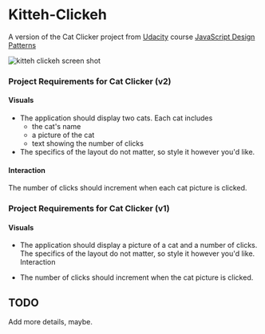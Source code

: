 # Kitteh-Clickeh

A version of the Cat Clicker project from [Udacity](https://udacity.com) course [JavaScript Design Patterns](https://www.udacity.com/course/ud989)


![kitteh clickeh screen shot](https://raw.githubusercontent.com/fskirschbaum/Kitteh-Clickeh/master/resources/kitteh_clickeh.png)

### Project Requirements for Cat Clicker (v2)

#### Visuals

- The application should display two cats. Each cat includes 
	- the cat's name 
	- a picture of the cat
	- text showing the number of clicks
- The specifics of the layout do not matter, so style it however you'd like.

#### Interaction

The number of clicks should increment when each cat picture is clicked.


### Project Requirements for Cat Clicker (v1)

#### Visuals

- The application should display a picture of a cat and a number of clicks.
The specifics of the layout do not matter, so style it however you'd like.
Interaction

- The number of clicks should increment when the cat picture is clicked.

## TODO
Add more details, maybe. 
